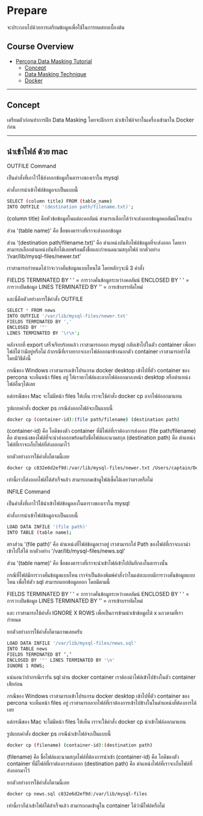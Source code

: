 # Prepare

จะประกอบไปด้วยการเตรียมข้อมูลเพื่อใช้ในการทดสอบเบื้องต้น

## Course Overview

- [Percona Data Masking Tutorial](#percona-data-masking-tutorial)
    - [Concept](#concept)
    - [Data Masking Technique](#data-masking-technique)
    - [Docker](#docker)
---

## Concept

เตรียมตัวก่อนทำการฝึก Data Masking โดยจะฝึกการ นำเข้าไฟล์จกาในเครื่องเข้ามาใน Docker ก่อน

---

## นำเข้าไฟล์ ด้วย mac

OUTFILE Command

เป็นคำสั่งที่เอาไว้ใช้ส่งออกข้อมูลในตารางของเราใน mysql 

คำสั่งการนำเข้าไฟล์ข้อมูลจะเป็นแบบนี้

```bash
SELECT (column title) FROM (table_name)
INTO OUTFILE '(destination path/filename.txt)';
```

(column title) คือหัวข้อข้อมูลในแต่ละคอลัมน์ สามารถเลือกได้ว่าจะส่งออกข้อมูลคอลัมน์ไหนบ้าง

ส่วน '(table name)' คือ ชื่อของตารางที่เราจะส่งออกข้อมูล

ส่วน ‘(destination path/filename.txt)' คือ ตำแหน่งบันทึกไฟล์ข้อมูลที่จะส่งออก โดยเราสามารถเลือกตำแหน่งบันทึกได้เลยพร้อมตั้งชื่อและกำหนดนามสกุลไฟล์ 
ยกตัวอย่าง ‘/var/lib/mysql-files/newer.txt’

เราสามารถกำหนดได้ว่าจะวางคั่นข้อมูลแบบไหนได้ โดยหลักๆจะมี 3 คำสั่ง

FIELDS TERMINATED BY ‘ ' = การวางคั่นข้อมูลระหว่างคอลัมน์
ENCLOSED BY ' ' = การวางปิดข้อมูล
LINES TERMINATED BY '’ = การเข้าบรรทัดใหม่

และนี่คือตัวอย่างการใช้คำสั่ง OUTFILE

```bash
SELECT * FROM news 
INTO OUTFILE '/var/lib/mysql-files/newer.txt' 
FIELDS TERMINATED BY ',' 
ENCLOSED BY '"' 
LINES TERMINATED BY '\r\n';
```

หลังจากที่ export เสร็จเรียบร้อยแล้ว เราสามารถออก mysql กลับเข้าไปในตัว container เพื่อหาไฟล์ได้ว่ามีอยู่หรือไม่ ถ้ากรณีที่เราอยากจะเอาไฟล์ออกมาข้างนอกตัว container เราสามารถทำได้โดยมีวิธีดังนี้

กรณีของ Windows เราสามารถเข้าโปรแกรม docker desktop เข้าไปที่ตัว container ของ percona จะเห็นหน้า files อยู่ ให้เราหาไฟล์และลากไฟล์ออกมาลงหน้า desktop หรือตำแหน่งไฟล์อื่นๆได้เลย

แต่กรณีของ Mac จะไม่มีหน้า files ให้เห็น เราจะใช้คำสั่ง docker cp ลากไฟล์ออกมาแทน





รูปแบบคำสั่ง docker ps กรณีส่งออกไฟล์จะเป็นแบบนี้

```bash
docker cp (container-id):(file path/filename) (destination path)
```

(container-id) คือ ไอดีของตัว container ที่มีไฟล์ที่เราต้องการส่งออก
(file path/filename) คือ ตำแหน่งของไฟล์ที่จะนำส่งออกพร้อมกับชื่อไฟล์และนามสกุล
(destination path) คือ ตำแหน่งไฟล์ที่เราจะเก็บไฟล์ที่ส่งออกมาไว้

ยกตัวอย่างการใช้คำสั่งก็ตามนี้เลย

```bash
docker cp c832e6d2ef9d:/var/lib/mysql-files/newer.txt /Users/captain/Desktop
```

เท่านี้เราก็ส่งออกไฟล์ได้สำเร็จแล้ว สามารถกดเข้าดูไฟล์เช็คได้เลยว่าตรงหรือไม่



INFILE Command

เป็นคำสั่งที่เอาไว้ใช้นำเข้าไฟล์ข้อมูลลงในตารางของเราใน mysql 

คำสั่งการนำเข้าไฟล์ข้อมูลจะเป็นแบบนี้

```bash
LOAD DATA INFILE '(file path)' 
INTO TABLE (table name);
```

ตรงส่วน '(file path)' คือ ตำแหน่งที่ไฟล์ข้อมูลเราอยู่ เราสามารถใส่ Path ของไฟล์ที่เราจะเอานำเข้าไปใส่ได้ 
ยกตัวอย่าง '/var/lib/mysql-files/news.sql'

ส่วน '(table name)' คือ ชื่อของตารางที่เราจะนำเข้าไฟล์เข้าไปบันทึกลงในตารางนั้น

กรณีที่ไฟล์มีการวางคั่นข้อมูลแบบไหน เราจำเป็นต้องพิมพ์คำสั่งว่าในแต่ละแบบมีการวางคั่นข้อมูลแบบไหน 
เพื่อให้ตัว sql สามารถแยกข้อมูลออก โดยมีตามนี้

FIELDS TERMINATED BY ‘ ' = การวางคั่นข้อมูลระหว่างคอลัมน์
ENCLOSED BY ' ' = การวางปิดข้อมูล
LINES TERMINATED BY '’ = การเข้าบรรทัดใหม่

และ เราสามารถใช้คำสั่ง IGNORE X ROWS เพื่อเป็นการข้ามนำเข้าข้อมูลได้ x แถวตามที่เรากำหนด

ยกตัวอย่างการใช้คำสั่งก็ตามภาพเลยครับ

```bash
LOAD DATA INFILE '/var/lib/mysql-files/news.sql' 
INTO TABLE news 
FIELDS TERMINATED BT ‘,’
ENCLOSED BY '"' LINES TERMINATED BY '\n'
IGNORE 1 ROWS;
```

แน่นอนว่าถ้ากรณีเรารัน sql ผ่าน docker container เราต้องนำไฟล์เข้าไปข้างในตัว container เสียก่อน

กรณีของ Windows เราสามารถเข้าโปรแกรม docker desktop เข้าไปที่ตัว container ของ percona จะเห็นหน้า files อยู่ เราสามารถลากไฟล์ที่เราต้องการเข้าไปข้างในในตำแหน่งที่ต้องการได้เลย

แต่กรณีของ Mac จะไม่มีหน้า files ให้เห็น เราจะใช้คำสั่ง docker cp นำเข้าไฟล์ออกมาแทน

รูปแบบคำสั่ง docker ps กรณีนำเข้าไฟล์จะเป็นแบบนี้

```bash
docker cp (filename) (container-id):(destination path)
```

(filename) คือ ชื่อไฟล์และนามสกุลไฟล์ที่ต้องการนำเข้า
(container-id) คือ ไอดีของตัว container ที่มีไฟล์ที่เราต้องการส่งออก
(destination path) คือ ตำแหน่งไฟล์ที่เราจะเก็บไฟล์ที่ส่งออกมาไว้

ยกตัวอย่างการใช้คำสั่งก็ตามนี้เลย

```bash
docker cp news.sql c832e6d2ef9d:/var/lib/mysql-files
```

เท่านี้เราก็นำเข้าไฟล์ได้สำเร็จแล้ว สามารถกดเข้าดูใน container ได้ว่ามีไฟล์หรือไม่
